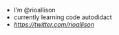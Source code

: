 - I’m @rioallison
- currently learning code autodidact
- *https://twitter.com/rioallison*

<!---
rioallison/rioallison is a ✨ special ✨ repository because its `README.md` (this file) appears on your GitHub profile.
You can click the Preview link to take a look at your changes.
--->
